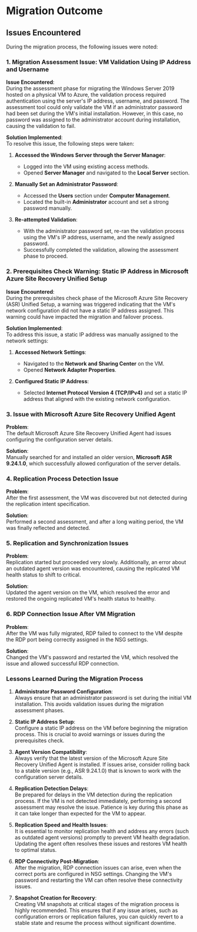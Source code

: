 
# Migration Outcome

## Issues Encountered
During the migration process, the following issues were noted:

### 1. Migration Assessment Issue: VM Validation Using IP Address and Username

**Issue Encountered**:  
During the assessment phase for migrating the Windows Server 2019 hosted on a physical VM to Azure, the validation process required authentication using the server's IP address, username, and password. The assessment tool could only validate the VM if an administrator password had been set during the VM's initial installation. However, in this case, no password was assigned to the administrator account during installation, causing the validation to fail.

**Solution Implemented**:  
To resolve this issue, the following steps were taken:

1. **Accessed the Windows Server through the Server Manager**:
   - Logged into the VM using existing access methods.
   - Opened **Server Manager** and navigated to the **Local Server** section.

2. **Manually Set an Administrator Password**:
   - Accessed the **Users** section under **Computer Management**.
   - Located the built-in **Administrator** account and set a strong password manually.

3. **Re-attempted Validation**:
   - With the administrator password set, re-ran the validation process using the VM's IP address, username, and the newly assigned password.
   - Successfully completed the validation, allowing the assessment phase to proceed.
### 2. Prerequisites Check Warning: Static IP Address in Microsoft Azure Site Recovery Unified Setup

**Issue Encountered**:  
During the prerequisites check phase of the Microsoft Azure Site Recovery (ASR) Unified Setup, a warning was triggered indicating that the VM's network configuration did not have a static IP address assigned. This warning could have impacted the migration and failover process.

**Solution Implemented**:  
To address this issue, a static IP address was manually assigned to the network settings:

1. **Accessed Network Settings**:
   - Navigated to the **Network and Sharing Center** on the VM.
   - Opened **Network Adapter Properties**.

2. **Configured Static IP Address**:
   - Selected **Internet Protocol Version 4 (TCP/IPv4)** and set a static IP address that aligned with the existing network configuration.
### 3. Issue with Microsoft Azure Site Recovery Unified Agent

**Problem**:  
The default Microsoft Azure Site Recovery Unified Agent had issues configuring the configuration server details.

**Solution**:  
Manually searched for and installed an older version, **Microsoft ASR 9.24.1.0**, which successfully allowed configuration of the server details.
### 4. Replication Process Detection Issue

**Problem**:  
After the first assessment, the VM was discovered but not detected during the replication intent specification.

**Solution**:  
Performed a second assessment, and after a long waiting period, the VM was finally reflected and detected.
### 5. Replication and Synchronization Issues

**Problem**:  
Replication started but proceeded very slowly. Additionally, an error about an outdated agent version was encountered, causing the replicated VM health status to shift to critical.

**Solution**:  
Updated the agent version on the VM, which resolved the error and restored the ongoing replicated VM's health status to healthy.

### 6. RDP Connection Issue After VM Migration

**Problem**:  
After the VM was fully migrated, RDP failed to connect to the VM despite the RDP port being correctly assigned in the NSG settings.

**Solution**:  
Changed the VM's password and restarted the VM, which resolved the issue and allowed successful RDP connection.

### Lessons Learned During the Migration Process

1. **Administrator Password Configuration**:  
   Always ensure that an administrator password is set during the initial VM installation. This avoids validation issues during the migration assessment phases.

2. **Static IP Address Setup**:  
   Configure a static IP address on the VM before beginning the migration process. This is crucial to avoid warnings or issues during the prerequisites check.

3. **Agent Version Compatibility**:  
   Always verify that the latest version of the Microsoft Azure Site Recovery Unified Agent is installed. If issues arise, consider rolling back to a stable version (e.g., ASR 9.24.1.0) that is known to work with the configuration server details.

4. **Replication Detection Delays**:  
   Be prepared for delays in the VM detection during the replication process. If the VM is not detected immediately, performing a second assessment may resolve the issue. Patience is key during this phase as it can take longer than expected for the VM to appear.

5. **Replication Speed and Health Issues**:  
   It is essential to monitor replication health and address any errors (such as outdated agent versions) promptly to prevent VM health degradation. Updating the agent often resolves these issues and restores VM health to optimal status.

6. **RDP Connectivity Post-Migration**:  
   After the migration, RDP connection issues can arise, even when the correct ports are configured in NSG settings. Changing the VM's password and restarting the VM can often resolve these connectivity issues.

7. **Snapshot Creation for Recovery**:  
   Creating VM snapshots at critical stages of the migration process is highly recommended. This ensures that if any issue arises, such as configuration errors or replication failures, you can quickly revert to a stable state and resume the process without significant downtime.
